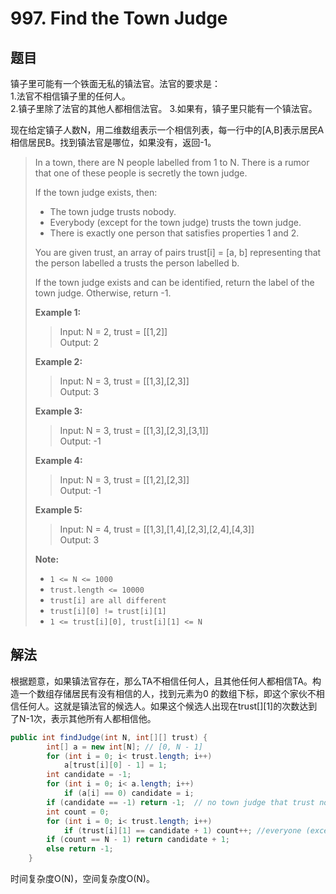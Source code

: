 # 997. Find the Town Judge

## 题目

镇子里可能有一个铁面无私的镇法官。法官的要求是：  
1.法官不相信镇子里的任何人。  
2.镇子里除了法官的其他人都相信法官。
3.如果有，镇子里只能有一个镇法官。

现在给定镇子人数N，用二维数组表示一个相信列表，每一行中的[A,B]表示居民A相信居民B。找到镇法官是哪位，如果没有，返回-1。

>In a town, there are N people labelled from 1 to N.  There is a rumor that one of these people is secretly the town judge.
>
>If the town judge exists, then:
>
> - The town judge trusts nobody.
> - Everybody (except for the town judge) trusts the town judge.
> - There is exactly one person that satisfies properties 1 and 2.
>
>You are given trust, an array of pairs trust[i] = [a, b] representing that the person labelled a trusts the person labelled b.
>
>If the town judge exists and can be identified, return the label of the town judge.  Otherwise, return -1.
>
>**Example 1:**
>
>>Input: N = 2, trust = [[1,2]]  
>>Output: 2  
>
>**Example 2:**
>
>>Input: N = 3, trust = [[1,3],[2,3]]  
>>Output: 3
>
>**Example 3:**
>
>>Input: N = 3, trust = [[1,3],[2,3],[3,1]]  
>>Output: -1
>
>**Example 4:**
>
>>Input: N = 3, trust = [[1,2],[2,3]]  
>>Output: -1
>
>**Example 5:**
>
>>Input: N = 4, trust = [[1,3],[1,4],[2,3],[2,4],[4,3]]  
>>Output: 3  
>
>**Note:**
>
> - `1 <= N <= 1000`
> - `trust.length <= 10000`
> - `trust[i] are all different`
> - `trust[i][0] != trust[i][1]`
> - `1 <= trust[i][0], trust[i][1] <= N`

## 解法

根据题意，如果镇法官存在，那么TA不相信任何人，且其他任何人都相信TA。构造一个数组存储居民有没有相信的人，找到元素为0 的数组下标，即这个家伙不相信任何人。这就是镇法官的候选人。如果这个候选人出现在trust[][1]的次数达到了N-1次，表示其他所有人都相信他。

```java
public int findJudge(int N, int[][] trust) {
        int[] a = new int[N]; // [0, N - 1]
        for (int i = 0; i< trust.length; i++)
            a[trust[i][0] - 1] = 1;
        int candidate = -1;
        for (int i = 0; i< a.length; i++)
            if (a[i] == 0) candidate = i;
        if (candidate == -1) return -1;  // no town judge that trust nobody
        int count = 0;
        for (int i = 0; i< trust.length; i++)
            if (trust[i][1] == candidate + 1) count++; //everyone (except candidate)
        if (count == N - 1) return candidate + 1;
        else return -1;
    }
```

时间复杂度O(N)，空间复杂度O(N)。
